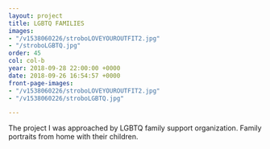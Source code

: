 ```yaml
---
layout: project
title: LGBTQ FAMILIES
images:
- "/v1538060226/stroboLOVEYOUROUTFIT2.jpg"
- "/stroboLGBTQ.jpg"
order: 45
col: col-b
year: 2018-09-28 22:00:00 +0000
date: 2018-09-26 16:54:57 +0000
front-page-images:
- "/v1538060226/stroboLOVEYOUROUTFIT2.jpg"
- "/v1538060226/stroboLGBTQ.jpg"

---
```

The project I was approached by LGBTQ family support organization. Family portraits from home with their children.